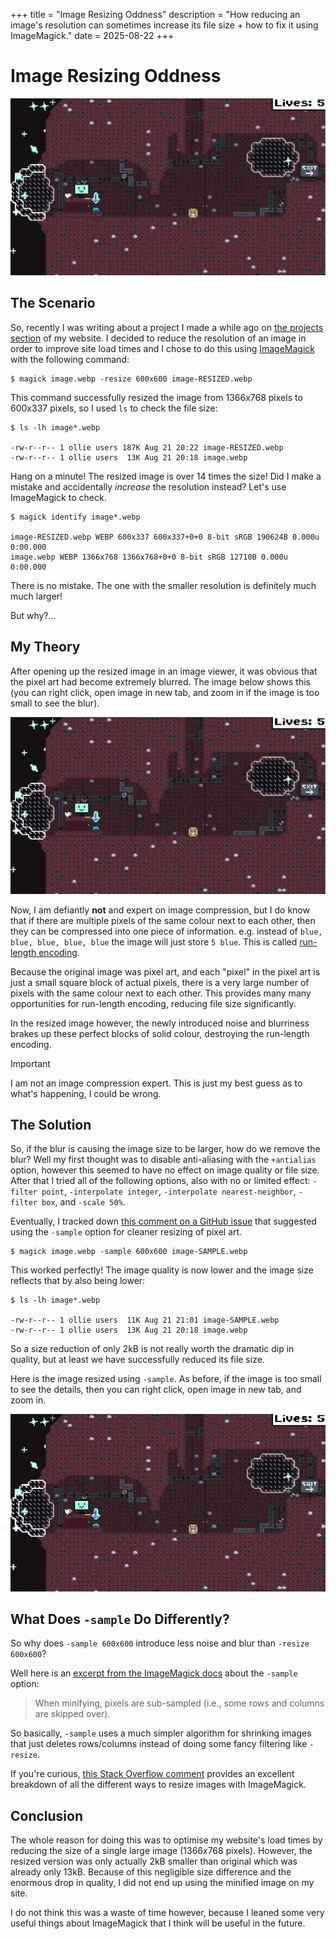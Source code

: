 +++
title = "Image Resizing Oddness"
description = "How reducing an image's resolution can sometimes increase its file size + how to fix it using ImageMagick."
date = 2025-08-22
+++

# Image Resizing Oddness

![Screenshot of a game I made recently](image.webp)

## The Scenario
So, recently I was writing about a project I made a while ago on [the projects section](/projects) of my website. I decided to reduce the resolution of an image in order to improve site load times and I chose to do this using [ImageMagick](https://imagemagick.org/) with the following command:

```
$ magick image.webp -resize 600x600 image-RESIZED.webp
```

This command successfully resized the image from 1366x768 pixels to 600x337 pixels, so I used `ls` to check the file size:

```
$ ls -lh image*.webp

-rw-r--r-- 1 ollie users 187K Aug 21 20:22 image-RESIZED.webp
-rw-r--r-- 1 ollie users  13K Aug 21 20:18 image.webp
```

Hang on a minute! The resized image is over 14 times the size! Did I make a mistake and accidentally *increase* the resolution instead? Let's use ImageMagick to check.

```
$ magick identify image*.webp

image-RESIZED.webp WEBP 600x337 600x337+0+0 8-bit sRGB 190624B 0.000u 0:00.000
image.webp WEBP 1366x768 1366x768+0+0 8-bit sRGB 12710B 0.000u 0:00.000
```

There is no mistake. The one with the smaller resolution is definitely much much larger!

But why?...

## My Theory
After opening up the resized image in an image viewer, it was obvious that the pixel art had become extremely blurred. The image below shows this (you can right click, open image in new tab, and zoom in if the image is too small to see the blur).

![Very blurry screenshot of a game I made recently](image-RESIZED.webp)

Now, I am defiantly **not** and expert on image compression, but I do know that if there are multiple pixels of the same colour next to each other, then they can be compressed into one piece of information. e.g. instead of `blue, blue, blue, blue, blue` the image will just store `5 blue`. This is called [run-length encoding](https://en.wikipedia.org/wiki/Run-length_encoding).

Because the original image was pixel art, and each "pixel" in the pixel art is just a small square block of actual pixels, there is a very large number of pixels with the same colour next to each other. This provides many many opportunities for run-length encoding, reducing file size significantly.

In the resized image however, the newly introduced noise and blurriness brakes up these perfect blocks of solid colour, destroying the run-length encoding.

> [!IMPORTANT]
> I am not an image compression expert. This is just my best guess as to what's
> happening, I could be wrong.

## The Solution
So, if the blur is causing the image size to be larger, how do we remove the blur? Well my first thought was to disable anti-aliasing with the `+antialias` option, however this seemed to have no effect on image quality or file size. After that I tried all of the following options, also with no or limited effect: `-filter point`, `-interpolate integer`, `-interpolate nearest-neighbor`, `-filter box`, and `-scale 50%`.

Eventually, I tracked down [this comment on a GitHub issue](https://github.com/ImageMagick/ImageMagick/discussions/6788#discussioncomment-7282750) that suggested using the `-sample` option for cleaner resizing of pixel art.

```
$ magick image.webp -sample 600x600 image-SAMPLE.webp
```

This worked perfectly! The image quality is now lower and the image size reflects that by also being lower:

```
$ ls -lh image*.webp

-rw-r--r-- 1 ollie users  11K Aug 21 21:01 image-SAMPLE.webp
-rw-r--r-- 1 ollie users  13K Aug 21 20:18 image.webp
```

So a size reduction of only 2kB is not really worth the dramatic dip in quality, but at least we have successfully reduced its file size.

Here is the image resized using `-sample`. As before, if the image is too small to see the details, then you can right click, open image in new tab, and zoom in.

![Properly resized screenshot of a game I made recently](image-SAMPLE.webp)

## What Does `-sample` Do Differently?
So why does `-sample 600x600` introduce less noise and blur than `-resize 600x600`?

Well here is an [excerpt from the ImageMagick docs](https://imagemagick.org/script/command-line-options.php?#sample) about the `-sample` option:

> When minifying, pixels are sub-sampled (i.e., some rows and columns are
> skipped over).

So basically, `-sample` uses a much simpler algorithm for shrinking images that just deletes rows/columns instead of doing some fancy filtering like `-resize`.

If you're curious, [this Stack Overflow comment](https://stackoverflow.com/a/13078621) provides an excellent breakdown of all the different ways to resize images with ImageMagick.

## Conclusion
The whole reason for doing this was to optimise my website's load times by reducing the size of a single large image (1366x768 pixels). However, the resized version was only actually 2kB smaller than original which was already only 13kB. Because of this negligible size difference and the enormous drop in quality, I did not end up using the minified image on my site.

I do not think this was a waste of time however, because I leaned some very useful things about ImageMagick that I think will be useful in the future.
